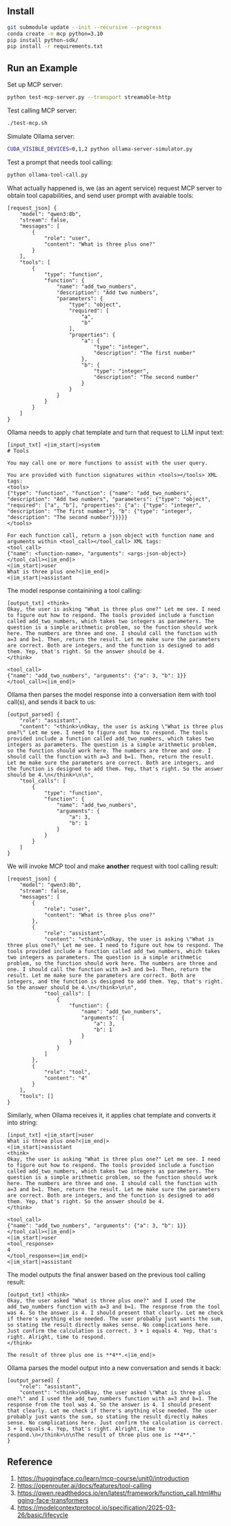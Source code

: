 ## Install
```sh
git submodule update --init --recursive --progress
conda create -n mcp python=3.10
pip install python-sdk/
pip install -r requirements.txt
```

## Run an Example
Set up MCP server:
```sh
python test-mcp-server.py --transport streamable-http
```

Test calling MCP server:
```sh
./test-mcp.sh
```

Simulate Ollama server:
```sh
CUDA_VISIBLE_DEVICES=0,1,2 python ollama-server-simulator.py
```

Test a prompt that needs tool calling:
```sh
python ollama-tool-call.py
```

What actually happened is, we (as an agent service) request MCP server to obtain tool capabilities, and send user prompt with avaiable tools:
```
[request_json] {
    "model": "qwen3:8b",
    "stream": false,
    "messages": [
        {
            "role": "user",
            "content": "What is three plus one?"
        }
    ],
    "tools": [
        {
            "type": "function",
            "function": {
                "name": "add_two_numbers",
                "description": "Add two numbers",
                "parameters": {
                    "type": "object",
                    "required": [
                        "a",
                        "b"
                    ],
                    "properties": {
                        "a": {
                            "type": "integer",
                            "description": "The first number"
                        },
                        "b": {
                            "type": "integer",
                            "description": "The second number"
                        }
                    }
                }
            }
        }
    ]
}
```

Ollama needs to apply chat template and turn that request to LLM input text:
```
[input_txt] <|im_start|>system
# Tools

You may call one or more functions to assist with the user query.

You are provided with function signatures within <tools></tools> XML tags:
<tools>
{"type": "function", "function": {"name": "add_two_numbers", "description": "Add two numbers", "parameters": {"type": "object", "required": ["a", "b"], "properties": {"a": {"type": "integer", "description": "The first number"}, "b": {"type": "integer", "description": "The second number"}}}}}
</tools>

For each function call, return a json object with function name and arguments within <tool_call></tool_call> XML tags:
<tool_call>
{"name": <function-name>, "arguments": <args-json-object>}
</tool_call><|im_end|>
<|im_start|>user
What is three plus one?<|im_end|>
<|im_start|>assistant
```

The model response containining a tool calling:
```
[output_txt] <think>
Okay, the user is asking "What is three plus one?" Let me see. I need to figure out how to respond. The tools provided include a function called add_two_numbers, which takes two integers as parameters. The question is a simple arithmetic problem, so the function should work here. The numbers are three and one. I should call the function with a=3 and b=1. Then, return the result. Let me make sure the parameters are correct. Both are integers, and the function is designed to add them. Yep, that's right. So the answer should be 4.
</think>

<tool_call>
{"name": "add_two_numbers", "arguments": {"a": 3, "b": 1}}
</tool_call><|im_end|>
```

Ollama then parses the model response into a conversation item with tool call(s), and sends it back to us:
```
[output_parsed] {
    "role": "assistant",
    "content": "<think>\nOkay, the user is asking \"What is three plus one?\" Let me see. I need to figure out how to respond. The tools provided include a function called add_two_numbers, which takes two integers as parameters. The question is a simple arithmetic problem, so the function should work here. The numbers are three and one. I should call the function with a=3 and b=1. Then, return the result. Let me make sure the parameters are correct. Both are integers, and the function is designed to add them. Yep, that's right. So the answer should be 4.\n</think>\n\n",
    "tool_calls": [
        {
            "type": "function",
            "function": {
                "name": "add_two_numbers",
                "arguments": {
                    "a": 3,
                    "b": 1
                }
            }
        }
    ]
}
```

We will invoke MCP tool and make **another** request with tool calling result:
```
[request_json] {
    "model": "qwen3:8b",
    "stream": false,
    "messages": [
        {
            "role": "user",
            "content": "What is three plus one?"
        },
        {
            "role": "assistant",
            "content": "<think>\nOkay, the user is asking \"What is three plus one?\" Let me see. I need to figure out how to respond. The tools provided include a function called add_two_numbers, which takes two integers as parameters. The question is a simple arithmetic problem, so the function should work here. The numbers are three and one. I should call the function with a=3 and b=1. Then, return the result. Let me make sure the parameters are correct. Both are integers, and the function is designed to add them. Yep, that's right. So the answer should be 4.\n</think>\n\n",
            "tool_calls": [
                {
                    "function": {
                        "name": "add_two_numbers",
                        "arguments": {
                            "a": 3,
                            "b": 1
                        }
                    }
                }
            ]
        },
        {
            "role": "tool",
            "content": "4"
        }
    ],
    "tools": []
}
```

Similarly, when Ollama receives it, it applies chat template and converts it into string:
```
[input_txt] <|im_start|>user
What is three plus one?<|im_end|>
<|im_start|>assistant
<think>
Okay, the user is asking "What is three plus one?" Let me see. I need to figure out how to respond. The tools provided include a function called add_two_numbers, which takes two integers as parameters. The question is a simple arithmetic problem, so the function should work here. The numbers are three and one. I should call the function with a=3 and b=1. Then, return the result. Let me make sure the parameters are correct. Both are integers, and the function is designed to add them. Yep, that's right. So the answer should be 4.
</think>

<tool_call>
{"name": "add_two_numbers", "arguments": {"a": 3, "b": 1}}
</tool_call><|im_end|>
<|im_start|>user
<tool_response>
4
</tool_response><|im_end|>
<|im_start|>assistant
```

The model outputs the final answer based on the previous tool calling result:
```
[output_txt] <think>
Okay, the user asked "What is three plus one?" and I used the add_two_numbers function with a=3 and b=1. The response from the tool was 4. So the answer is 4. I should present that clearly. Let me check if there's anything else needed. The user probably just wants the sum, so stating the result directly makes sense. No complications here. Just confirm the calculation is correct. 3 + 1 equals 4. Yep, that's right. Alright, time to respond.
</think>

The result of three plus one is **4**.<|im_end|>
```

Ollama parses the model output into a new conversation and sends it back:
```
[output_parsed] {
    "role": "assistant",
    "content": "<think>\nOkay, the user asked \"What is three plus one?\" and I used the add_two_numbers function with a=3 and b=1. The response from the tool was 4. So the answer is 4. I should present that clearly. Let me check if there's anything else needed. The user probably just wants the sum, so stating the result directly makes sense. No complications here. Just confirm the calculation is correct. 3 + 1 equals 4. Yep, that's right. Alright, time to respond.\n</think>\n\nThe result of three plus one is **4**."
}
```

## Reference
1. https://huggingface.co/learn/mcp-course/unit0/introduction
2. https://openrouter.ai/docs/features/tool-calling
3. https://qwen.readthedocs.io/en/latest/framework/function_call.html#hugging-face-transformers
4. https://modelcontextprotocol.io/specification/2025-03-26/basic/lifecycle
